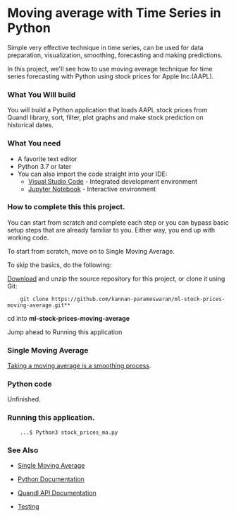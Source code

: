 # **Moving average with Time Series in Python**

Simple very effective technique in time series, can be used for data preparation, visualization, smoothing, forecasting and making predictions.

In this project, we'll see how to use moving average technique for time series forecasting with Python using stock prices for Apple Inc.(AAPL).

### What You Will build
You will build a Python application that loads AAPL stock prices from Quandl library, sort, filter, plot graphs and make stock prediction on historical dates.

### What You need

- A favorite text editor
- Python 3.7 or later
- You can also import the code straight into your IDE:
  - [Visual Studio Code](https://code.visualstudio.com) - Integrated development environment
  - [Jupyter Notebook](https://jupyter.org) - Interactive environment
  
### How to complete this this project.
You can start from scratch and complete each step or you can bypass basic setup steps that are already familiar to you. Either way, you end up with working code.

To start from scratch, move on to Single Moving Average.

To skip the basics, do the following:

[Download](https://codeload.github.com/kannan-parameswaran/ml-stock-prices-moving-average/zip/master) and unzip the source repository for this project, or clone it using Git: 
```
	git clone https://github.com/kannan-parameswaran/ml-stock-prices-moving-average.git**
```
cd into **ml-stock-prices-moving-average**

Jump ahead to Running this application

### Single Moving Average
[Taking a moving average is a smoothing process](https://www.itl.nist.gov/div898/handbook/pmc/section4/pmc421.htm).

### Python code
Unfinished.

### Running this application.
```
	...$ Python3 stock_prices_ma.py
```

### See Also

- [Single Moving Average]([https://www.itl.nist.gov/div898/handbook/pmc/section4/pmc421.ht)
- [Python Documentation](https://docs.python.org/3/)
- [Quandl API Documentation](https://docs.quandl.co)

- [Testing](readme.html)
